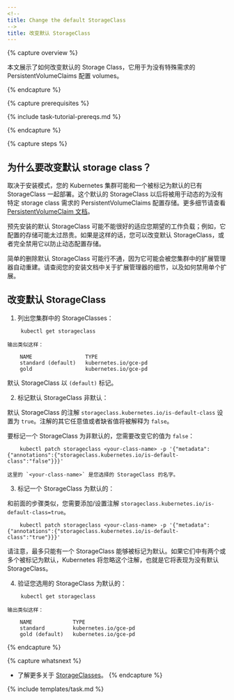 ```yaml
---
<!--
title: Change the default StorageClass
-->
title: 改变默认 StorageClass
---
```


{% capture overview %}
<!--
This page shows how to change the default Storage Class that is used to
provision volumes for PersistentVolumeClaims that have no special requirements.
-->
本文展示了如何改变默认的 Storage Class，它用于为没有特殊需求的 PersistentVolumeClaims 配置 volumes。

{% endcapture %}

{% capture prerequisites %}

{% include task-tutorial-prereqs.md %}

{% endcapture %}

{% capture steps %}

<!--
## Why change the default storage class?
-->
## 为什么要改变默认 storage class？

<!--
Depending on the installation method, your Kubernetes cluster may be deployed with
an existing StorageClass that is marked as default. This default StorageClass
is then used to dynamically provision storage for PersistentVolumeClaims
that do not require any specific storage class. See
[PersistentVolumeClaim documentation](/docs/user-guide/persistent-volumes/#class-1)
for details.
-->
取决于安装模式，您的 Kubernetes 集群可能和一个被标记为默认的已有 StorageClass 一起部署。这个默认的 StorageClass 以后将被用于动态的为没有特定 storage class 需求的 PersistentVolumeClaims 配置存储。更多细节请查看 [PersistentVolumeClaim 文档](/docs/user-guide/persistent-volumes/#class-1)。

<!--
The pre-installed default StorageClass may not fit well with your expected workload;
for example, it might provision storage that is too expensive. If this is the case,
you can either change the default StorageClass or disable it completely to avoid
dynamic provisioning of storage.
-->
预先安装的默认 StorageClass 可能不能很好的适应您期望的工作负载；例如，它配置的存储可能太过昂贵。如果是这样的话，您可以改变默认 StorageClass，或者完全禁用它以防止动态配置存储。

<!--
Simply deleting the default StorageClass may not work, as it may be re-created
automatically by the addon manager running in your cluster. Please consult the docs for your installation
for details about addon manager and how to disable individual addons.
-->
简单的删除默认 StorageClass 可能行不通，因为它可能会被您集群中的扩展管理器自动重建。请查阅您的安装文档中关于扩展管理器的细节，以及如何禁用单个扩展。

<!--
## Changing the default StorageClass
-->
## 改变默认 StorageClass

<!--
1. List the StorageClasses in your cluster:
-->
1. 列出您集群中的 StorageClasses：

        kubectl get storageclass

<!--
    The output is similar to this:
-->
	输出类似这样：

        NAME                 TYPE
        standard (default)   kubernetes.io/gce-pd
        gold                 kubernetes.io/gce-pd

<!--
   The default StorageClass is marked by `(default)`.
-->
   默认 StorageClass 以 `(default)` 标记。

<!--
2. Mark the default StorageClass as non-default:
-->
2. 标记默认 StorageClass  非默认：

<!--
   The default StorageClass has an annotation
   `storageclass.kubernetes.io/is-default-class` set to `true`. Any other value
   or absence of the annotation is interpreted as `false`.
-->
   默认 StorageClass 的注解 `storageclass.kubernetes.io/is-default-class` 设置为 `true`。注解的其它任意值或者缺省值将被解释为 `false`。

<!--
   To mark a StorageClass as non-default, you need to change its value to `false`:
-->
   要标记一个 StorageClass 为非默认的，您需要改变它的值为 `false`： 

        kubectl patch storageclass <your-class-name> -p '{"metadata": {"annotations":{"storageclass.kubernetes.io/is-default-class":"false"}}}'

<!--
    where `<your-class-name>` is the name of your chosen StorageClass.
-->
    这里的 `<your-class-name>` 是您选择的 StorageClass 的名字。

<!--
3. Mark a StorageClass as default:
-->
3. 标记一个 StorageClass 为默认的：

<!--
   Similarly to the previous step, you need to add/set the annotation
   `storageclass.kubernetes.io/is-default-class=true`.
-->
   和前面的步骤类似，您需要添加/设置注解 `storageclass.kubernetes.io/is-default-class=true`。

        kubectl patch storageclass <your-class-name> -p '{"metadata": {"annotations":{"storageclass.kubernetes.io/is-default-class":"true"}}}'

<!--
   Please note that at most one StorageClass can be marked as default. If two
   or more of them are marked as default, Kubernetes ignores the annotation,
   i.e. it behaves as if there is no default StorageClass.
-->
   请注意，最多只能有一个 StorageClass 能够被标记为默认。如果它们中有两个或多个被标记为默认，Kubernetes 将忽略这个注解，也就是它将表现为没有默认 StorageClass。

<!--
4. Verify that your chosen StorageClass is default:
-->
4. 验证您选用的 StorageClass 为默认的：

        kubectl get storageclass

<!--
    The output is similar to this:
-->
    输出类似这样：

        NAME             TYPE
        standard         kubernetes.io/gce-pd
        gold (default)   kubernetes.io/gce-pd

{% endcapture %}

{% capture whatsnext %}
<!--
* Learn more about [StorageClasses](/docs/concepts/storage/persistent-volumes/).
-->
* 了解更多关于  [StorageClasses](/docs/concepts/storage/persistent-volumes/)。
  {% endcapture %}

{% include templates/task.md %}
